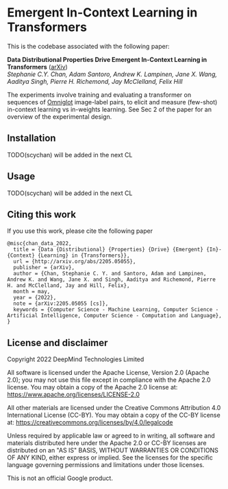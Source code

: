 # Emergent In-Context Learning in Transformers

This is the codebase associated with the following paper:

**Data Distributional Properties Drive Emergent In-Context Learning in
Transformers** ([arXiv](https://arxiv.org/abs/2205.05055))<br/>
_Stephanie C.Y. Chan, Adam Santoro, Andrew K. Lampinen, Jane X. Wang, Aaditya
Singh, Pierre H. Richemond, Jay McClelland, Felix Hill_

The experiments involve training and evaluating a transformer on sequences of
[Omniglot](https://github.com/brendenlake/omniglot) image-label pairs, to elicit
and measure (few-shot) in-context learning vs in-weights learning. See Sec 2 of
the paper for an overview of the experimental design.

## Installation

TODO(scychan) will be added in the next CL

## Usage

TODO(scychan) will be added in the next CL

## Citing this work

If you use this work, please cite the following paper
```
@misc{chan_data_2022,
  title = {Data {Distributional} {Properties} {Drive} {Emergent} {In}-{Context} {Learning} in {Transformers}},
  url = {http://arxiv.org/abs/2205.05055},
  publisher = {arXiv},
  author = {Chan, Stephanie C. Y. and Santoro, Adam and Lampinen, Andrew K. and Wang, Jane X. and Singh, Aaditya and Richemond, Pierre H. and McClelland, Jay and Hill, Felix},
  month = may,
  year = {2022},
  note = {arXiv:2205.05055 [cs]},
  keywords = {Computer Science - Machine Learning, Computer Science - Artificial Intelligence, Computer Science - Computation and Language},
}
```

## License and disclaimer

Copyright 2022 DeepMind Technologies Limited

All software is licensed under the Apache License, Version 2.0 (Apache 2.0);
you may not use this file except in compliance with the Apache 2.0 license.
You may obtain a copy of the Apache 2.0 license at:
https://www.apache.org/licenses/LICENSE-2.0

All other materials are licensed under the Creative Commons Attribution 4.0
International License (CC-BY). You may obtain a copy of the CC-BY license at:
https://creativecommons.org/licenses/by/4.0/legalcode

Unless required by applicable law or agreed to in writing, all software and
materials distributed here under the Apache 2.0 or CC-BY licenses are
distributed on an "AS IS" BASIS, WITHOUT WARRANTIES OR CONDITIONS OF ANY KIND,
either express or implied. See the licenses for the specific language governing
permissions and limitations under those licenses.

This is not an official Google product.
